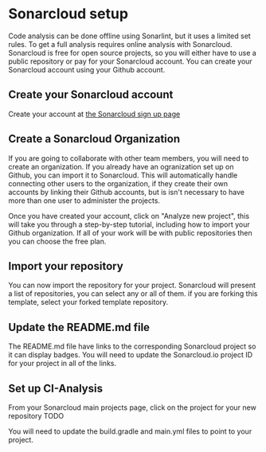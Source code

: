 # Sonarcloud setup

Code analysis can be done offline using Sonarlint, but it uses a limited set rules. To get a full analysis requires online analysis with Sonarcloud. Sonarcloud is free for open source projects, so you will either have to use a public repository or pay for your Sonarcloud account. You can create your Sonarcloud account using your Github account.

## Create your Sonarcloud account

Create your account at [the Sonarcloud sign up page](https://www.sonarsource.com/products/sonarcloud/signup/)

## Create a Sonarcloud Organization

If you are going to collaborate with other team members, you will need to create an organization. If you already have an ogranization set up on Github, you can import it to
Sonarcloud. This will automatically handle connecting other users to the organization, if they create their own accounts by linking their Github accounts, but is isn't necessary to have more than one user to administer the projects.

Once you have created your account, click on "Analyze new project", this will take you through a step-by-step tutorial, including how to import your Github organization.
If all of your work will be with public repositories then you can choose the free plan.

## Import your repository

You can now import the repository for your project. Sonarcloud will present a list of repositories, you can select any or all of them. if you are forking this template, select your forked template repository.

## Update the README.md file

The README.md file have links to the corresponding Sonarcloud project so it can display badges. You will need to update the Sonarcloud.io project ID for your project in all of the links.

## Set up CI-Analysis

From your Sonarcloud main projects page, click on the project for your new repository TODO

You will need to update the build.gradle and main.yml files to point to your project.
